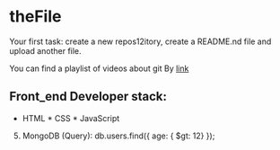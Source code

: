 # theFile
Your first task: create a new repos12itory, create a README.nd file and upload another file.

You can find a playlist of videos about git By [link](https://www.youtube.com/watch?v=KnINsmXT9_c)

## Front_end Developer stack:

* HTML
﻿﻿* CSS
﻿﻿* JavaScript
5. MongoDB (Query):
db.users.find({ age: { $gt: 12} });

